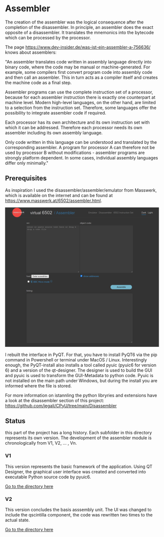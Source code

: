 # Assembler
The creation of the assembler was the logical consequence after the completion of the disassembler. In principle, an assembler does the exact opposite of a disassembler. It translates the mnemonics into the bytecode which can be processed by the processor.

The page https://www.dev-insider.de/was-ist-ein-assembler-a-756636/ knows about assemblers: 

"An assembler translates code written in assembly language directly into binary code, where the code may be manual or machine-generated. For example, some compilers first convert program code into assembly code and then call an assembler. This in turn acts as a compiler itself and creates the machine code as a final step.

Assembler programs can use the complete instruction set of a processor, because for each assembler instruction there is exactly one counterpart at machine level. Modern high-level languages, on the other hand, are limited to a selection from the instruction set. Therefore, some languages offer the possibility to integrate assembler code if required.

Each processor has its own architecture and its own instruction set with which it can be addressed. Therefore each processor needs its own assembler including its own assembly language.

Only code written in this language can be understood and translated by the corresponding assembler. A program for processor A can therefore not be used by processor B without modifications - assembler programs are strongly platform dependent. In some cases, individual assembly languages differ only minimally."

## Prerequisites
As inspiration I used the disassembler/assembler/emulator from Masswerk, which is available on the internet and can be found at https://www.masswerk.at/6502/assembler.html.

![Masswerk_Disassembler](/images/masswerk-assembler.png)

I rebuilt the interface in PyQT. For that, you have to install PyQT6 via the pip command in Powershell or terminal under MacOS / Linux. Interestingly enough, the PyQT-install also installs a tool called pyuic (pyuic6 for version 6) and a version of the qt-designer. The designer is used to build the GUI and pyuic is used to transform the GUI-Metadata to python code. Pyuic is not installed on the main path under Windows, but during the install you are informed where the file is stored.

For more information on istannling the python libryries and extensions have a look at the disassembler section of this project:
https://github.com/jegali/CPyU/tree/main/Disassembler

## Status
this part of the project has a long history. Each subfolder in this directory represents its own version. The development of the assembler module is chronologically from V1, V2, ... , Vn.

### V1
This version represents the basic framework of the application. Using QT Designer, the graphical user interface was created and converted into executable Python source code by pyuic6.

[Go to the directory here](https://github.com/jegali/CPyU/tree/main/Assembler/v1)

### V2
This version concludes the basis asssembly unit. The UI was changed to include the qscintilla component, the code was rewritten two times to the actual state.

[Go to the directory here](https://github.com/jegali/CPyU/tree/main/Assembler/v2)
